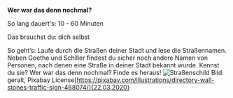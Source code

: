 **Wer war das denn nochmal?**

So lang dauert's:	10 - 60 Minuten

Das brauchst du: dich selbst

So geht’s: Laufe durch die Straßen deiner Stadt und lese die Straßennamen. Neben Goethe und Schiller findest du sicher noch andere Namen von Personen, nach denen eine Straße in deiner Stadt bekannt wurde. Kennst du sie? Wer war das denn nochmal? Finde es heraus! 
![Straßenschild](https://cdn.pixabay.com/photo/2014/10/01/07/34/directory-468074_1280.jpg)
Bild: geralt, Pixabay License[https://pixabay.com/illustrations/directory-wall-stones-traffic-sign-468074/]{22.03.2020}
